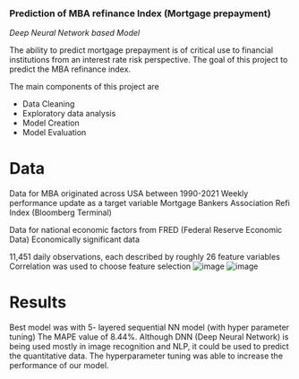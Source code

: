 
### Prediction of MBA refinance Index (Mortgage prepayment)
_Deep Neural Network based Model_


The ability to predict mortgage prepayment is of critical use to financial institutions from an interest rate risk perspective. The goal of this project to predict the MBA refinance index.



The main components of this project are 
* Data Cleaning 
* Exploratory data analysis 
* Model Creation 
* Model Evaluation 

# Data
Data for MBA originated across USA between 1990-2021
Weekly performance update as a target variable
Mortgage Bankers Association Refi Index (Bloomberg Terminal)

Data for national economic factors from FRED (Federal Reserve Economic Data)
Economically significant data 

11,451 daily observations, each described by roughly 26 feature variables 
Correlation was used to choose feature selection
![image](![image](https://user-images.githubusercontent.com/70984576/149645151-130f58a8-7904-4659-9c45-d1202217f287.png))
![image](https://user-images.githubusercontent.com/70984576/149645157-648a9d4c-a127-4a84-a875-c08df49d6f7b.png)


# Results 

Best model was with 5- layered sequential NN model (with hyper parameter tuning)
The MAPE value of 8.44%. Although DNN (Deep Neural Network) is being used mostly in image recognition and NLP, it could be used to predict the quantitative data. The hyperparameter tuning was able to increase the performance of our model.
